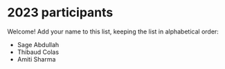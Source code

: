 # 2023 participants

Welcome! Add your name to this list, keeping the list in alphabetical order:

- Sage Abdullah
- Thibaud Colas
- Amiti Sharma 
